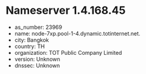 # Nameserver 1.4.168.45

* as_number: 23969
* name: node-7xp.pool-1-4.dynamic.totinternet.net.
* city: Bangkok
* country: TH
* organization: TOT Public Company Limited
* version: Unknown
* dnssec: Unknown
